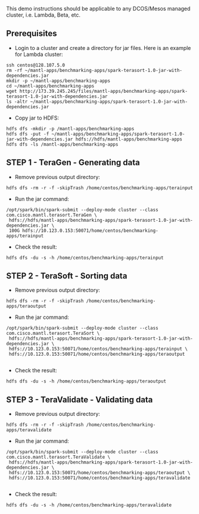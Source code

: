 This demo instructions should be applicable to any DCOS/Mesos managed cluster, i.e. Lambda, Beta, etc.

## Prerequisites

* Login to a cluster and create a directory for jar files. Here is an example for Lambda cluster:

```
ssh centos@128.107.5.0
rm -rf ~/mantl-apps/benchmarking-apps/spark-terasort-1.0-jar-with-dependencies.jar
mkdir -p ~/mantl-apps/benchmarking-apps
cd ~/mantl-apps/benchmarking-apps
wget http://173.39.245.245/files/mantl-apps/benchmarking-apps/spark-terasort-1.0-jar-with-dependencies.jar
ls -altr ~/mantl-apps/benchmarking-apps/spark-terasort-1.0-jar-with-dependencies.jar
```

* Copy jar to HDFS:

```
hdfs dfs -mkdir -p /mantl-apps/benchmarking-apps
hdfs dfs -put -f ~/mantl-apps/benchmarking-apps/spark-terasort-1.0-jar-with-dependencies.jar hdfs://hdfs/mantl-apps/benchmarking-apps
hdfs dfs -ls /mantl-apps/benchmarking-apps
```

## STEP 1 - TeraGen - Generating data

* Remove previous output directory:

```
hdfs dfs -rm -r -f -skipTrash /home/centos/benchmarking-apps/terainput
```

* Run the jar command:

```
/opt/spark/bin/spark-submit --deploy-mode cluster --class com.cisco.mantl.terasort.TeraGen \
 hdfs://hdfs/mantl-apps/benchmarking-apps/spark-terasort-1.0-jar-with-dependencies.jar \
 100G hdfs://10.123.0.153:50071/home/centos/benchmarking-apps/terainput
```

* Check the result:

```
hdfs dfs -du -s -h /home/centos/benchmarking-apps/terainput
```

## STEP 2 - TeraSoft - Sorting data

* Remove previous output directory:

```
hdfs dfs -rm -r -f -skipTrash /home/centos/benchmarking-apps/teraoutput
```

* Run the jar command:

```
/opt/spark/bin/spark-submit --deploy-mode cluster --class com.cisco.mantl.terasort.TeraSort \
 hdfs://hdfs/mantl-apps/benchmarking-apps/spark-terasort-1.0-jar-with-dependencies.jar \
 hdfs://10.123.0.153:50071/home/centos/benchmarking-apps/terainput \
 hdfs://10.123.0.153:50071/home/centos/benchmarking-apps/teraoutput
 
```

* Check the result:

```
hdfs dfs -du -s -h /home/centos/benchmarking-apps/teraoutput
```

## STEP 3 - TeraValidate - Validating data

* Remove previous output directory:

```
hdfs dfs -rm -r -f -skipTrash /home/centos/benchmarking-apps/teravalidate
```

* Run the jar command:

```
/opt/spark/bin/spark-submit --deploy-mode cluster --class com.cisco.mantl.terasort.TeraValidate \
 hdfs://hdfs/mantl-apps/benchmarking-apps/spark-terasort-1.0-jar-with-dependencies.jar \
 hdfs://10.123.0.153:50071/home/centos/benchmarking-apps/teraoutput \
 hdfs://10.123.0.153:50071/home/centos/benchmarking-apps/teravalidate
 
```

* Check the result:

```
hdfs dfs -du -s -h /home/centos/benchmarking-apps/teravalidate
```
